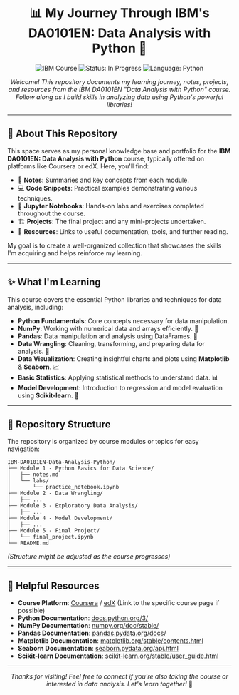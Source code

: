 <h1 align="center">📊 My Journey Through IBM's DA0101EN: Data Analysis with Python 🐍</h1>

<p align="center">
  <img src="https://img.shields.io/badge/IBM_Data_Analysis_with_Python-052FAD?style=flat-square&logo=ibm&logoColor=white" alt="IBM Course">
  <img src="https://img.shields.io/badge/Status-In_Progress-FACC15?style=flat-square" alt="Status: In Progress">
  <img src="https://img.shields.io/badge/Language-Python-3776AB?style=flat-square&logo=python&logoColor=white" alt="Language: Python">
</p>


<p align="center">
  <em>Welcome! This repository documents my learning journey, notes, projects, and resources from the IBM DA0101EN "Data Analysis with Python" course. Follow along as I build skills in analyzing data using Python's powerful libraries!</em>
</p>

---

## 🧭 About This Repository

This space serves as my personal knowledge base and portfolio for the **IBM DA0101EN: Data Analysis with Python** course, typically offered on platforms like Coursera or edX. Here, you'll find:

-   📝 **Notes**: Summaries and key concepts from each module.
-   💻 **Code Snippets**: Practical examples demonstrating various techniques.
-   📓 **Jupyter Notebooks**: Hands-on labs and exercises completed throughout the course.
-   🏗️ **Projects**: The final project and any mini-projects undertaken.
-   🔗 **Resources**: Links to useful documentation, tools, and further reading.

My goal is to create a well-organized collection that showcases the skills I'm acquiring and helps reinforce my learning.

---

## ✨ What I'm Learning

This course covers the essential Python libraries and techniques for data analysis, including:

-   **Python Fundamentals**: Core concepts necessary for data manipulation.
-   **NumPy**: Working with numerical data and arrays efficiently. 🔢
-   **Pandas**: Data manipulation and analysis using DataFrames. 🐼
-   **Data Wrangling**: Cleaning, transforming, and preparing data for analysis. 🧹
-   **Data Visualization**: Creating insightful charts and plots using **Matplotlib** & **Seaborn**. 📈
-   **Basic Statistics**: Applying statistical methods to understand data. 📊
-   **Model Development**: Introduction to regression and model evaluation using **Scikit-learn**. 🤖

---

## 📂 Repository Structure

The repository is organized by course modules or topics for easy navigation:

```
IBM-DA0101EN-Data-Analysis-Python/
├── Module 1 - Python Basics for Data Science/
│   ├── notes.md
│   └── labs/
│       └── practice_notebook.ipynb
├── Module 2 - Data Wrangling/
│   ├── ...
├── Module 3 - Exploratory Data Analysis/
│   ├── ...
├── Module 4 - Model Development/
│   ├── ...
├── Module 5 - Final Project/
│   └── final_project.ipynb
└── README.md
```
*(Structure might be adjusted as the course progresses)*

---

## 🔗 Helpful Resources

-   **Course Platform**: [Coursera](https://www.coursera.org/) / [edX](https://www.edx.org/) (Link to the specific course page if possible)
-   **Python Documentation**: [docs.python.org/3/](https://docs.python.org/3/)
-   **NumPy Documentation**: [numpy.org/doc/stable/](https://numpy.org/doc/stable/)
-   **Pandas Documentation**: [pandas.pydata.org/docs/](https://pandas.pydata.org/docs/)
-   **Matplotlib Documentation**: [matplotlib.org/stable/contents.html](https://matplotlib.org/stable/contents.html)
-   **Seaborn Documentation**: [seaborn.pydata.org/api.html](https://seaborn.pydata.org/api.html)
-   **Scikit-learn Documentation**: [scikit-learn.org/stable/user_guide.html](https://scikit-learn.org/stable/user_guide.html)

---

<p align="center">
  <em>Thanks for visiting! Feel free to connect if you're also taking the course or interested in data analysis. Let's learn together!</em> 🎉
</p>
